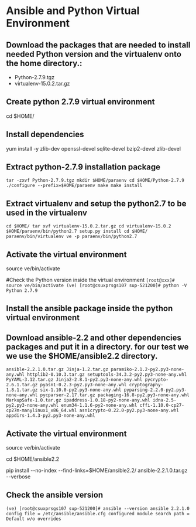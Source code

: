 # Ansible and Python Virtual Environment 

## Download the packages that are needed to install needed Python version and the virtualenv onto the home directory.:
 - Python-2.7.9.tgz
 - virtualenv-15.0.2.tar.gz

## Create python 2.7.9 virtual environment
cd $HOME/

## Install dependencies

yum install -y zlib-dev openssl-devel sqlite-devel bzip2-devel zlib-devel

## Extract python-2.7.9 installation package

``
 tar -zxvf Python-2.7.9.tgz
 mkdir $HOME/paraenv
 cd $HOME/Python-2.7.9
 ./configure --prefix=$HOME/paraenv
 make
 make install
``

## Extract virtualenv and setup the python2.7 to be used in the virtualenv
``
 cd $HOME/
 tar xvf virtualenv-15.0.2.tar.gz
 cd virtualenv-15.0.2
 $HOME/paraenv/bin/python2.7 setup.py install
 cd $HOME/
 paraenv/bin/virtualenv ve -p paraenv/bin/python2.7
``
## Activate the virtual environment
source ve/bin/activate

#Check the Python version inside the virtual environment
``
[root@xxx]# source ve/bin/activate
(ve) [root@csuxprsgs107 sup-521200]# python -V
Python 2.7.9 
``
## Install the ansible package inside the python virtual environment


## Download ansible-2.2 and other dependencies packages and put it in a directory. for our test we we use the $HOME/ansible2.2 directory.
``
ansible-2.2.1.0.tar.gz
Jinja-1.2.tar.gz
paramiko-2.1.2-py2.py3-none-any.whl
httplib2-0.10.3.tar.gz
setuptools-34.3.2-py2.py3-none-any.whl
PyYAML-3.12.tar.gz
Jinja2-2.8.1-py2.py3-none-any.whl
pycrypto-2.6.1.tar.gz
pyasn1-0.2.3-py2.py3-none-any.whl
cryptography-1.8.1.tar.gz
six-1.10.0-py2.py3-none-any.whl
pyparsing-2.2.0-py2.py3-none-any.whl
pycparser-2.17.tar.gz
packaging-16.8-py2.py3-none-any.whl
MarkupSafe-1.0.tar.gz
ipaddress-1.0.18-py2-none-any.whl
idna-2.5-py2.py3-none-any.whl
enum34-1.1.6-py2-none-any.whl
cffi-1.10.0-cp27-cp27m-manylinux1_x86_64.whl
asn1crypto-0.22.0-py2.py3-none-any.whl
appdirs-1.4.3-py2.py3-none-any.whl
``
## Activate the virtual environment
source ve/bin/activate

cd $HOME/ansible2.2

pip install --no-index --find-links=$HOME/ansible2.2/ ansible-2.2.1.0.tar.gz --verbose

## Check the ansible version
``
(ve) [root@csuxprsgs107 sup-521200]# ansible --version
ansible 2.2.1.0
  config file = /etc/ansible/ansible.cfg
  configured module search path = Default w/o overrides
``
